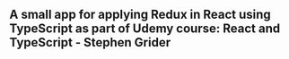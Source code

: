 ## A small app for applying Redux in React using TypeScript as part of Udemy course: React and TypeScript - Stephen Grider
